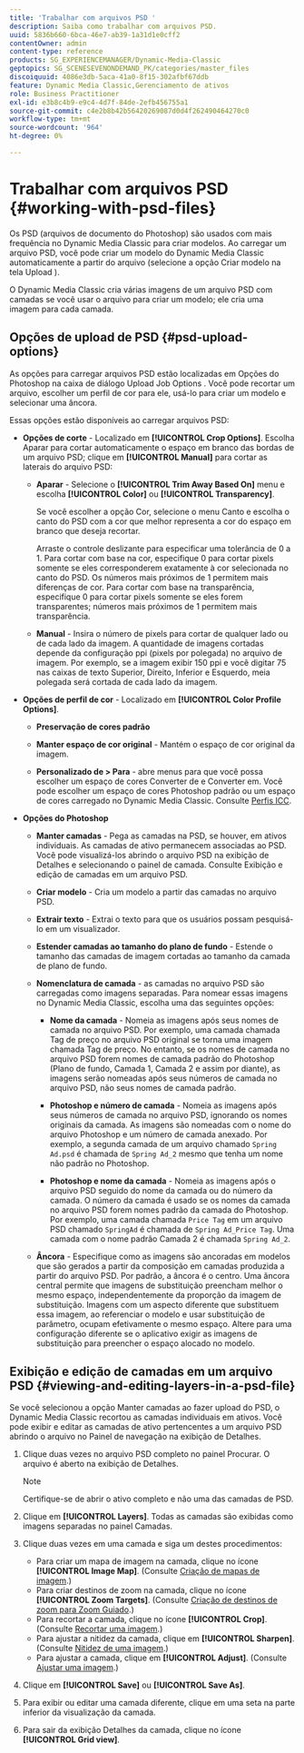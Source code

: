 ```yaml
---
title: 'Trabalhar com arquivos PSD '
description: Saiba como trabalhar com arquivos PSD.
uuid: 5836b660-6bca-46e7-ab39-1a31d1e0cff2
contentOwner: admin
content-type: reference
products: SG_EXPERIENCEMANAGER/Dynamic-Media-Classic
geptopics: SG_SCENESEVENONDEMAND_PK/categories/master_files
discoiquuid: 4086e3db-5aca-41a0-8f15-302afbf67ddb
feature: Dynamic Media Classic,Gerenciamento de ativos
role: Business Practitioner
exl-id: e3b8c4b9-e9c4-4d7f-84de-2efb456755a1
source-git-commit: c4e2b8b42b56420269087d0d4f262490464270c0
workflow-type: tm+mt
source-wordcount: '964'
ht-degree: 0%

---
```


# Trabalhar com arquivos PSD {#working-with-psd-files}

<!--   USED TO BE AN OPTION UNDER COLOR PROFILE OPTIONS * **Convert To sRGB (default)** - Converts to sRGB (Standard Red Green Blue). sRGB is the recommended color space for displaying images on web pages. -->

Os PSD (arquivos de documento do Photoshop) são usados com mais frequência no Dynamic Media Classic para criar modelos. Ao carregar um arquivo PSD, você pode criar um modelo do Dynamic Media Classic automaticamente a partir do arquivo (selecione a opção Criar modelo na tela Upload ).

O Dynamic Media Classic cria várias imagens de um arquivo PSD com camadas se você usar o arquivo para criar um modelo; ele cria uma imagem para cada camada.

## Opções de upload de PSD {#psd-upload-options}

As opções para carregar arquivos PSD estão localizadas em Opções do Photoshop na caixa de diálogo Upload Job Options . Você pode recortar um arquivo, escolher um perfil de cor para ele, usá-lo para criar um modelo e selecionar uma âncora.

Essas opções estão disponíveis ao carregar arquivos PSD:

* **Opções de corte**  - Localizado em  **[!UICONTROL Crop Options]**. Escolha Aparar para cortar automaticamente o espaço em branco das bordas de um arquivo PSD; clique em **[!UICONTROL Manual]** para cortar as laterais do arquivo PSD:

   * **Aparar**  - Selecione o  **[!UICONTROL Trim Away Based On]** menu e escolha  **[!UICONTROL Color]** ou  **[!UICONTROL Transparency]**.

      Se você escolher a opção Cor, selecione o menu Canto e escolha o canto do PSD com a cor que melhor representa a cor do espaço em branco que deseja recortar.

      Arraste o controle deslizante para especificar uma tolerância de 0 a 1. Para cortar com base na cor, especifique 0 para cortar pixels somente se eles corresponderem exatamente à cor selecionada no canto do PSD. Os números mais próximos de 1 permitem mais diferenças de cor. Para cortar com base na transparência, especifique 0 para cortar pixels somente se eles forem transparentes; números mais próximos de 1 permitem mais transparência.

   * **Manual**  - Insira o número de pixels para cortar de qualquer lado ou de cada lado da imagem. A quantidade de imagens cortadas depende da configuração ppi (pixels por polegada) no arquivo de imagem. Por exemplo, se a imagem exibir 150 ppi e você digitar 75 nas caixas de texto Superior, Direito, Inferior e Esquerdo, meia polegada será cortada de cada lado da imagem.

* **Opções de perfil de cor**  - Localizado em  **[!UICONTROL Color Profile Options]**.

   * **Preservação de cores padrão**

   * **Manter espaço de cor original**  - Mantém o espaço de cor original da imagem.

   * **Personalizado de > Para**  - abre menus para que você possa escolher um espaço de cores Converter de e Converter em. Você pode escolher um espaço de cores Photoshop padrão ou um espaço de cores carregado no Dynamic Media Classic. Consulte [Perfis ICC](/help/icc-profiles.md).

* **Opções do Photoshop**

   * **Manter camadas**  - Pega as camadas na PSD, se houver, em ativos individuais. As camadas de ativo permanecem associadas ao PSD. Você pode visualizá-los abrindo o arquivo PSD na exibição de Detalhes e selecionando o painel de camada. Consulte Exibição e edição de camadas em um arquivo PSD.

   * **Criar modelo**  - Cria um modelo a partir das camadas no arquivo PSD.

   * **Extrair texto**  - Extrai o texto para que os usuários possam pesquisá-lo em um visualizador.

   * **Estender camadas ao tamanho do plano de fundo**  - Estende o tamanho das camadas de imagem cortadas ao tamanho da camada de plano de fundo.

   * **Nomenclatura de camada**  - as camadas no arquivo PSD são carregadas como imagens separadas. Para nomear essas imagens no Dynamic Media Classic, escolha uma das seguintes opções:

      * **Nome da camada**  - Nomeia as imagens após seus nomes de camada no arquivo PSD. Por exemplo, uma camada chamada Tag de preço no arquivo PSD original se torna uma imagem chamada Tag de preço. No entanto, se os nomes de camada no arquivo PSD forem nomes de camada padrão do Photoshop (Plano de fundo, Camada 1, Camada 2 e assim por diante), as imagens serão nomeadas após seus números de camada no arquivo PSD, não seus nomes de camada padrão.

      * **Photoshop e número de camada**  - Nomeia as imagens após seus números de camada no arquivo PSD, ignorando os nomes originais da camada. As imagens são nomeadas com o nome do arquivo Photoshop e um número de camada anexado. Por exemplo, a segunda camada de um arquivo chamado `Spring Ad.psd` é chamada de `Spring Ad_2` mesmo que tenha um nome não padrão no Photoshop.

      * **Photoshop e nome da camada**  - Nomeia as imagens após o arquivo PSD seguido do nome da camada ou do número da camada. O número da camada é usado se os nomes da camada no arquivo PSD forem nomes padrão da camada do Photoshop. Por exemplo, uma camada chamada `Price Tag` em um arquivo PSD chamado `SpringAd` é chamada de `Spring Ad_Price Tag`. Uma camada com o nome padrão Camada 2 é chamada `Spring Ad_2`.
   * **Âncora**  - Especifique como as imagens são ancoradas em modelos que são gerados a partir da composição em camadas produzida a partir do arquivo PSD. Por padrão, a âncora é o centro. Uma âncora central permite que imagens de substituição preencham melhor o mesmo espaço, independentemente da proporção da imagem de substituição. Imagens com um aspecto diferente que substituem essa imagem, ao referenciar o modelo e usar substituição de parâmetro, ocupam efetivamente o mesmo espaço. Altere para uma configuração diferente se o aplicativo exigir as imagens de substituição para preencher o espaço alocado no modelo.


## Exibição e edição de camadas em um arquivo PSD {#viewing-and-editing-layers-in-a-psd-file}

Se você selecionou a opção Manter camadas ao fazer upload do PSD, o Dynamic Media Classic recortou as camadas individuais em ativos. Você pode exibir e editar as camadas de ativo pertencentes a um arquivo PSD abrindo o arquivo no Painel de navegação na exibição de Detalhes.

1. Clique duas vezes no arquivo PSD completo no painel Procurar. O arquivo é aberto na exibição de Detalhes.

   >[!NOTE]
   >
   >Certifique-se de abrir o ativo completo e não uma das camadas de PSD.

1. Clique em **[!UICONTROL Layers]**. Todas as camadas são exibidas como imagens separadas no painel Camadas.
1. Clique duas vezes em uma camada e siga um destes procedimentos:

   * Para criar um mapa de imagem na camada, clique no ícone **[!UICONTROL Image Map]**. (Consulte [Criação de mapas de imagem](creating-image-maps.md#creating_image_maps).)
   * Para criar destinos de zoom na camada, clique no ícone **[!UICONTROL Zoom Targets]**. (Consulte [Criação de destinos de zoom para Zoom Guiado](creating-zoom-targets-guided-zoom.md#creating_zoom_targets_for_guided_zoom).)
   * Para recortar a camada, clique no ícone **[!UICONTROL Crop]**. (Consulte [Recortar uma imagem](cropping-image.md#cropping_an_image).)
   * Para ajustar a nitidez da camada, clique em **[!UICONTROL Sharpen]**. (Consulte [Nitidez de uma imagem](sharpening-image.md#sharpening_an_image).)
   * Para ajustar a camada, clique em **[!UICONTROL Adjust]**. (Consulte [Ajustar uma imagem](adjusting-image.md#adjusting_an_image).)

1. Clique em **[!UICONTROL Save]** ou **[!UICONTROL Save As]**.
1. Para exibir ou editar uma camada diferente, clique em uma seta na parte inferior da visualização da camada.
1. Para sair da exibição Detalhes da camada, clique no ícone **[!UICONTROL Grid view]**.
